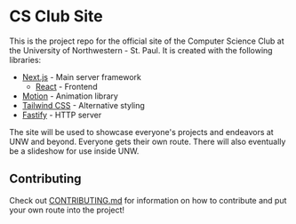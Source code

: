 # CS Club Site

This is the project repo for the official site of the Computer Science Club at
the University of Northwestern - St. Paul. It is created with the following
libraries:

- [Next.js](https://nextjs.org) - Main server framework
  - [React](https://react.dev) - Frontend
- [Motion](https://motion.dev) - Animation library
- [Tailwind CSS](https://tailwindcss.com) - Alternative styling
- [Fastify](https://fastify.dev/) - HTTP server

The site will be used to showcase everyone's projects and endeavors at UNW and
beyond. Everyone gets their own route. There will also eventually be a
slideshow for use inside UNW.

## Contributing

Check out [CONTRIBUTING.md](CONTRIBUTING.md) for information on how to
contribute and put your own route into the project!
